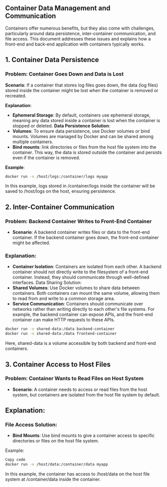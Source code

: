 ## Container Data Management and Communication

Containers offer numerous benefits, but they also come with challenges, particularly around data persistence, inter-container communication, and file access. This document addresses these issues and explains how a front-end and back-end application with containers typically works.

## 1. Container Data Persistence

### Problem: Container Goes Down and Data is Lost

**Scenario**: If a container that stores log files goes down, the data (log files) stored inside the container might be lost when the container is removed or recreated.

**Explanation**:

- **Ephemeral Storage**: By default, containers use ephemeral storage, meaning any data stored inside a container is lost when the container is stopped or deleted.
**Data Persistence Solution**:
- **Volumes**: To ensure data persistence, use Docker volumes or bind mounts. Volumes are managed by Docker and can be shared among multiple containers.
-  **Bind mounts**: link directories or files from the host file system into the container. This way, the data is stored outside the container and persists even if the container is removed.

**Example**:

```bash
docker run -v /host/logs:/container/logs myapp
```
In this example, logs stored in /container/logs inside the container will be saved to /host/logs on the host, ensuring persistence.

## 2. Inter-Container Communication
### Problem: Backend Container Writes to Front-End Container
- **Scenario**: A backend container writes files or data to the front-end container. If the backend container goes down, the front-end container might be affected.

### Explanation:

- **Container Isolation**: Containers are isolated from each other. A backend container should not directly write to the filesystem of a front-end container. Instead, they should communicate through well-defined interfaces.
Data Sharing Solution:
- **Shared Volumes**: Use Docker volumes to share data between containers. Both containers can mount the same volume, allowing them to read from and write to a common storage area.
- **Service Communication**: Containers should communicate over networks rather than writing directly to each other's file systems. For example, the backend container can expose APIs, and the front-end container can make HTTP requests to these APIs.
```bash
docker run -v shared-data:/data backend-container
docker run -v shared-data:/data frontend-container
```
Here, shared-data is a volume accessible by both backend and front-end containers.

## 3. Container Access to Host Files
### Problem: Container Wants to Read Files on Host System
- **Scenario**: A container needs to access or read files from the host system, but containers are isolated from the host file system by default.

## Explanation:

### File Access Solution:
- **Bind Mounts**: Use bind mounts to give a container access to specific directories or files on the host file system.

Example:

```bash
Copy code
docker run -v /host/data:/container/data myapp
```
In this example, the container has access to /host/data on the host file system at /container/data inside the container.

